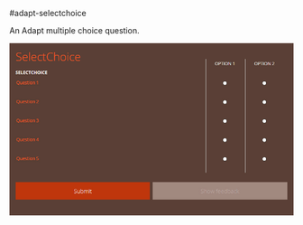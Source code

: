#adapt-selectchoice 

An Adapt multiple choice question.

![](https://github.com/nachocinalli/adapt-docs/blob/master/assets/selectchoice-full.jpg)
